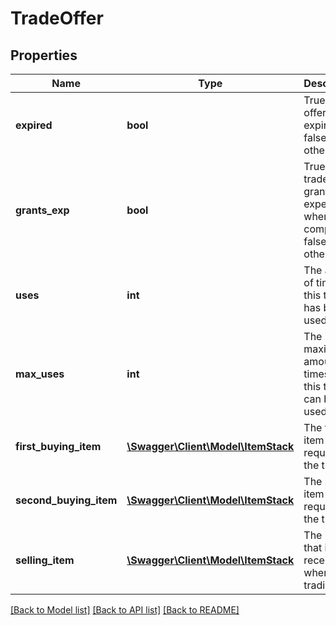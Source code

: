 # TradeOffer

## Properties
Name | Type | Description | Notes
------------ | ------------- | ------------- | -------------
**expired** | **bool** | True if this offer is expired, false otherwise | 
**grants_exp** | **bool** | True if this trade grants experience when completed, false otherwise | 
**uses** | **int** | The amount of times this trade has been used | 
**max_uses** | **int** | The maximum amount of times that this trade can be used | 
**first_buying_item** | [**\Swagger\Client\Model\ItemStack**](ItemStack.md) | The first item that is required for the trade | 
**second_buying_item** | [**\Swagger\Client\Model\ItemStack**](ItemStack.md) | The second item that is required for the trade | [optional] 
**selling_item** | [**\Swagger\Client\Model\ItemStack**](ItemStack.md) | The item that is received when trading | 

[[Back to Model list]](../README.md#documentation-for-models) [[Back to API list]](../README.md#documentation-for-api-endpoints) [[Back to README]](../README.md)


